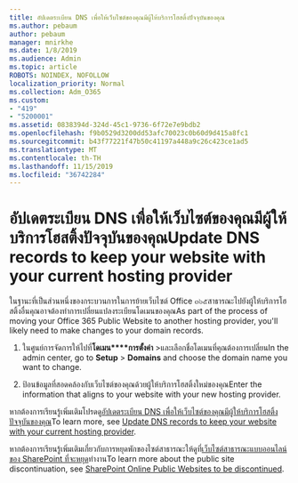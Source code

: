 ```yaml
---
title: อัปเดตระเบียน DNS เพื่อให้เว็บไซต์ของคุณมีผู้ให้บริการโฮสติ้งปัจจุบันของคุณ
ms.author: pebaum
author: pebaum
manager: mnirkhe
ms.date: 1/8/2019
ms.audience: Admin
ms.topic: article
ROBOTS: NOINDEX, NOFOLLOW
localization_priority: Normal
ms.collection: Adm_O365
ms.custom:
- "419"
- "5200001"
ms.assetid: 0838394d-324d-45c1-9736-6f72e7e9bdb2
ms.openlocfilehash: f9b0529d3200dd53afc70023c0b60d9d415a8fc1
ms.sourcegitcommit: b43f77221f47b50c41197a448a9c26c423ce1ad5
ms.translationtype: MT
ms.contentlocale: th-TH
ms.lasthandoff: 11/15/2019
ms.locfileid: "36742284"
---
```

# <a name="update-dns-records-to-keep-your-website-with-your-current-hosting-provider"></a><span data-ttu-id="a964b-102">อัปเดตระเบียน DNS เพื่อให้เว็บไซต์ของคุณมีผู้ให้บริการโฮสติ้งปัจจุบันของคุณ</span><span class="sxs-lookup"><span data-stu-id="a964b-102">Update DNS records to keep your website with your current hosting provider</span></span>

<span data-ttu-id="a964b-103">ในฐานะที่เป็นส่วนหนึ่งของกระบวนการในการย้ายเว็บไซต์ Office ๓๖๕สาธารณะไปยังผู้ให้บริการโฮสติ้งอื่นคุณอาจต้องทำการเปลี่ยนแปลงระเบียนโดเมนของคุณ</span><span class="sxs-lookup"><span data-stu-id="a964b-103">As part of the process of moving your Office 365 Public Website to another hosting provider, you'll likely need to make changes to your domain records.</span></span>
  
1. <span data-ttu-id="a964b-104">ในศูนย์การจัดการให้ไปที่**โดเมน\*\*\*\*การตั้งค่า** \>และเลือกชื่อโดเมนที่คุณต้องการเปลี่ยน</span><span class="sxs-lookup"><span data-stu-id="a964b-104">In the admin center, go to **Setup** \> **Domains** and choose the domain name you want to change.</span></span>

2. <span data-ttu-id="a964b-105">ป้อนข้อมูลที่สอดคล้องกับเว็บไซต์ของคุณด้วยผู้ให้บริการโฮสติ้งใหม่ของคุณ</span><span class="sxs-lookup"><span data-stu-id="a964b-105">Enter the information that aligns to your website with your new hosting provider.</span></span>

<span data-ttu-id="a964b-106">หากต้องการเรียนรู้เพิ่มเติมโปรดดู[อัปเดตระเบียน DNS เพื่อให้เว็บไซต์ของคุณมีผู้ให้บริการโฮสติ้งปัจจุบันของคุณ](https://docs.microsoft.com/office365/admin/dns/update-dns-records-to-retain-current-hosting-provider)</span><span class="sxs-lookup"><span data-stu-id="a964b-106">To learn more, see [Update DNS records to keep your website with your current hosting provider](https://docs.microsoft.com/office365/admin/dns/update-dns-records-to-retain-current-hosting-provider).</span></span>
  
<span data-ttu-id="a964b-107">หากต้องการเรียนรู้เพิ่มเติมเกี่ยวกับการหยุดพักของไซต์สาธารณะให้ดูที่[เว็บไซต์สาธารณะแบบออนไลน์ของ SharePoint ที่จะหยุด](https://support.office.com/article/sharepoint-online-public-websites-to-be-discontinued-e86bfd2f-5c7d-446f-a430-7cfcc0130916)ทำงาน</span><span class="sxs-lookup"><span data-stu-id="a964b-107">To learn more about the public site discontinuation, see [SharePoint Online Public Websites to be discontinued](https://support.office.com/article/sharepoint-online-public-websites-to-be-discontinued-e86bfd2f-5c7d-446f-a430-7cfcc0130916).</span></span>
